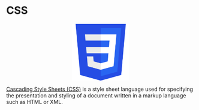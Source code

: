 # CSS

<p align="center"><img align="center" width="30%" height="30%" src="assets/css.svg"></p>

[Cascading Style Sheets (CSS)](https://en.wikipedia.org/wiki/CSS) is a style sheet language used for specifying the presentation and styling of a document written in a markup language such as HTML or XML.
